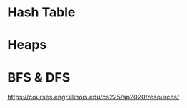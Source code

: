 Hash Table
==========






Heaps
=====


BFS & DFS
======






https://courses.engr.illinois.edu/cs225/sp2020/resources/
